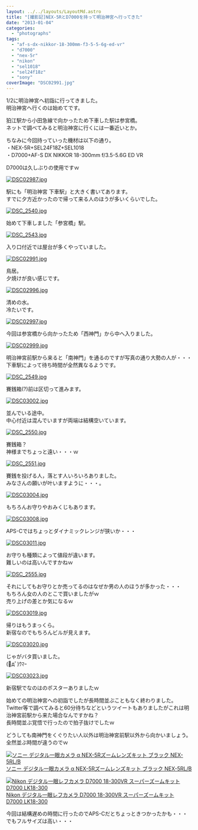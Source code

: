 ```yaml
---
layout: ../../layouts/LayoutMd.astro
title: "[撮影記]NEX-5RとD7000を持って明治神宮へ行ってきた"
date: "2013-01-04"
categories: 
  - "photographs"
tags: 
  - "af-s-dx-nikkor-18-300mm-f3-5-5-6g-ed-vr"
  - "d7000"
  - "nex-5r"
  - "nikon"
  - "sel1018"
  - "sel24f18z"
  - "sony"
coverImage: "DSC02991.jpg"
---
```


1/2に明治神宮へ初詣に行ってきました。  
明治神宮へ行くのは始めてです。

狛江駅から小田急線で向かったため下車した駅は参宮橋。  
ネットで調べてみると明治神宮に行くには一番近いとか。

ちなみに今回持っていった機材は以下の通り。  
・NEX-5R+SEL24F18Z+SEL1018  
・D7000+AF-S DX NIKKOR 18-300mm f/3.5-5.6G ED VR

D7000は久しぶりの使用ですｗ

[![DSC02987.jpg](/wp/images/8344400812_21b847ab68.jpg)](http://www.flickr.com/photos/67522130@N08/8344400812/ "DSC02987.jpg")

駅にも「明治神宮 下車駅」と大きく書いてあります。  
すでに夕方近かったので帰って来る人のほうが多いくらいでした。

[![DSC_2540.jpg](/wp/images/8344829456_a6887cfcb8.jpg)](http://www.flickr.com/photos/67522130@N08/8344829456/ "DSC_2540.jpg")

始めて下車しました「参宮橋」駅。

[![DSC_2543.jpg](/wp/images/8344830148_ed0f970615.jpg)](http://www.flickr.com/photos/67522130@N08/8344830148/ "DSC_2543.jpg")

入り口付近では屋台が多くやっていました。

[![DSC02991.jpg](/wp/images/8344401910_2d94dbf314.jpg)](http://www.flickr.com/photos/67522130@N08/8344401910/ "DSC02991.jpg")

鳥居。  
夕焼けが良い感じです。

[![DSC02996.jpg](/wp/images/8343343961_5301e06496.jpg)](http://www.flickr.com/photos/67522130@N08/8343343961/ "DSC02996.jpg")

清めの水。  
冷たいです。

[![DSC02997.jpg](/wp/images/8343344477_5311df95aa.jpg)](http://www.flickr.com/photos/67522130@N08/8343344477/ "DSC02997.jpg")

今回は参宮橋から向かったため「西神門」から中へ入りました。

[![DSC02999.jpg](/wp/images/8344404464_293fec5ca7.jpg)](http://www.flickr.com/photos/67522130@N08/8344404464/ "DSC02999.jpg")

明治神宮前駅から来ると「南神門」を通るのですが写真の通り大勢の人が・・・  
下車駅によって待ち時間が全然異なるようです。

[![DSC_2549.jpg](/wp/images/8344831098_fb392942b5.jpg)](http://www.flickr.com/photos/67522130@N08/8344831098/ "DSC_2549.jpg")

賽銭箱(?)前は区切って進みます。

[![DSC03002.jpg](/wp/images/8343346221_b660d34453.jpg)](http://www.flickr.com/photos/67522130@N08/8343346221/ "DSC03002.jpg")

並んでいる途中。  
中心付近は混んでいますが両端は結構空いています。

[![DSC_2550.jpg](/wp/images/8344831992_402725be5d.jpg)](http://www.flickr.com/photos/67522130@N08/8344831992/ "DSC_2550.jpg")

賽銭箱？  
神様までちょっと遠い・・・ｗ

[![DSC_2551.jpg](/wp/images/8343772651_3e3d8f4b89.jpg)](http://www.flickr.com/photos/67522130@N08/8343772651/ "DSC_2551.jpg")

賽銭を投げる人，落とす人いろいろありました。  
みなさんの願いが叶いますように・・・。

[![DSC03004.jpg](/wp/images/8343346671_a714cfa58a.jpg)](http://www.flickr.com/photos/67522130@N08/8343346671/ "DSC03004.jpg")

もちろんお守りやおみくじもあります。

[![DSC03008.jpg](/wp/images/8343347979_153cffbcf9.jpg)](http://www.flickr.com/photos/67522130@N08/8343347979/ "DSC03008.jpg")

APS-Cではちょっとダイナミックレンジが狭いか・・・

[![DSC03011.jpg](/wp/images/8344407622_580791f7d6.jpg)](http://www.flickr.com/photos/67522130@N08/8344407622/ "DSC03011.jpg")

お守りも種類によって値段が違います。  
難しいのは高いんですかねｗ

[![DSC_2555.jpg](/wp/images/8343774151_bd7c8b02fe.jpg)](http://www.flickr.com/photos/67522130@N08/8343774151/ "DSC_2555.jpg")

それにしてもお守りとか売ってるのはなぜか男の人のほうが多かった・・・  
もちろん女の人のとこで買いましたがｗ  
売り上げの差とか気になるｗ

[![DSC03019.jpg](/wp/images/8343349007_e925c85c06.jpg)](http://www.flickr.com/photos/67522130@N08/8343349007/ "DSC03019.jpg")

帰りはもうまっくら。  
新宿なのでもちろんビルが見えます。

[![DSC03020.jpg](/wp/images/8344408882_a3634ed31e.jpg)](http://www.flickr.com/photos/67522130@N08/8344408882/ "DSC03020.jpg")

じゃがバタ買いました。  
(ﾟдﾟ)ｳﾏｰ

[![DSC03023.jpg](/wp/images/8344409522_f4ff7c5e8d.jpg)](http://www.flickr.com/photos/67522130@N08/8344409522/ "DSC03023.jpg")

新宿駅でなのはのポスターありましたｗ

始めての明治神宮への初詣でしたが長時間並ぶこともなく終わりました。  
Twitter等で調べてみると60分待ちなどというツイートもありましたがこれは明治神宮前駅から来た場合なんですかね？  
長時間並ぶ覚悟で行ったので拍子抜けでしたｗ

どうしても南神門をくぐりたい人以外は明治神宮前駅以外から向かいましょう。  
全然並ぶ時間が違うのでｗ

[![ソニー デジタル一眼カメラ α NEX-5Rズームレンズキット ブラック NEX-5RL/B](/wp/images/41Ihx2NlCKL._SL160_.jpg)  
ソニー デジタル一眼カメラ α NEX-5Rズームレンズキット ブラック NEX-5RL/B  
](https://www.amazon.co.jp/exec/obidos/ASIN/B009Z3PCII/mizuka123-22/ref=nosim)

[![Nikon デジタル一眼レフカメラ D7000 18-300VR スーパーズームキット D7000 LK18-300](/wp/images/51xGcB90a5L._SL160_.jpg)  
Nikon デジタル一眼レフカメラ D7000 18-300VR スーパーズームキット D7000 LK18-300  
](https://www.amazon.co.jp/exec/obidos/ASIN/B009A77NFE/mizuka123-22/ref=nosim)

今回は結構遅めの時間に行ったのでAPS-Cだとちょっときつかったかも・・・  
でもフルサイズは高い・・・
